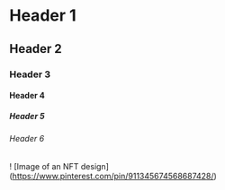 # Header 1
## Header 2
### Header 3
#### Header 4
##### Header 5
###### Header 6

! [Image of an NFT design] (https://www.pinterest.com/pin/911345674568687428/)

